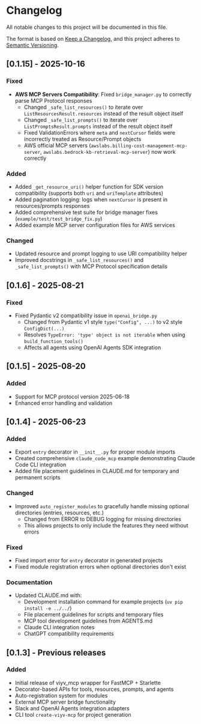 # Changelog

All notable changes to this project will be documented in this file.

The format is based on [Keep a Changelog](https://keepachangelog.com/en/1.0.0/),
and this project adheres to [Semantic Versioning](https://semver.org/spec/v2.0.0.html).

## [0.1.15] - 2025-10-16

### Fixed
- **AWS MCP Servers Compatibility**: Fixed `bridge_manager.py` to correctly parse MCP Protocol responses
  - Changed `_safe_list_resources()` to iterate over `ListResourcesResult.resources` instead of the result object itself
  - Changed `_safe_list_prompts()` to iterate over `ListPromptsResult.prompts` instead of the result object itself
  - Fixed ValidationErrors where `meta` and `nextCursor` fields were incorrectly treated as Resource/Prompt objects
  - AWS official MCP servers (`awslabs.billing-cost-management-mcp-server`, `awslabs.bedrock-kb-retrieval-mcp-server`) now work correctly

### Added
- Added `_get_resource_uri()` helper function for SDK version compatibility (supports both `uri` and `uriTemplate` attributes)
- Added pagination logging: logs when `nextCursor` is present in resources/prompts responses
- Added comprehensive test suite for bridge manager fixes (`example/test/test_bridge_fix.py`)
- Added example MCP server configuration files for AWS services

### Changed
- Updated resource and prompt logging to use URI compatibility helper
- Improved docstrings in `_safe_list_resources()` and `_safe_list_prompts()` with MCP Protocol specification details

## [0.1.6] - 2025-08-21

### Fixed
- Fixed Pydantic v2 compatibility issue in `openai_bridge.py`
  - Changed from Pydantic v1 style `type("Config", ...)` to v2 style `ConfigDict(...)`
  - Resolves `TypeError: 'type' object is not iterable` when using `build_function_tools()`
  - Affects all agents using OpenAI Agents SDK integration

## [0.1.5] - 2025-08-20

### Added
- Support for MCP protocol version 2025-06-18
- Enhanced error handling and validation

## [0.1.4] - 2025-06-23

### Added
- Export `entry` decorator in `__init__.py` for proper module imports
- Created comprehensive `claude_code_mcp` example demonstrating Claude Code CLI integration
- Added file placement guidelines in CLAUDE.md for temporary and permanent scripts

### Changed
- Improved `auto_register_modules` to gracefully handle missing optional directories (entries, resources, etc.)
  - Changed from ERROR to DEBUG logging for missing directories
  - This allows projects to only include the features they need without errors

### Fixed
- Fixed import error for `entry` decorator in generated projects
- Fixed module registration errors when optional directories don't exist

### Documentation
- Updated CLAUDE.md with:
  - Development installation command for example projects (`uv pip install -e ../../`)
  - File placement guidelines for scripts and temporary files
  - MCP tool development guidelines from AGENTS.md
  - Claude CLI integration notes
  - ChatGPT compatibility requirements

## [0.1.3] - Previous releases

### Added
- Initial release of viyv_mcp wrapper for FastMCP + Starlette
- Decorator-based APIs for tools, resources, prompts, and agents
- Auto-registration system for modules
- External MCP server bridge functionality
- Slack and OpenAI Agents integration adapters
- CLI tool `create-viyv-mcp` for project generation